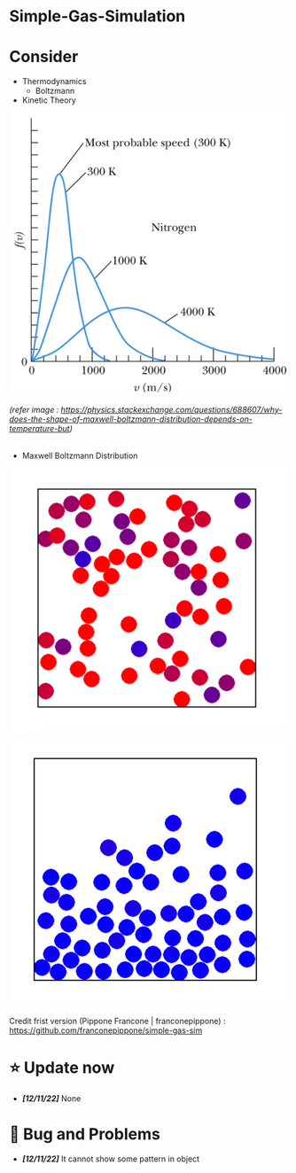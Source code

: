 # Simple-Gas-Simulation

# Consider
- Thermodynamics
  - Boltzmann
- Kinetic Theory


![MAPPING](image/Maxwell-Boltzmann-Distribution.png)

###### (refer image : https://physics.stackexchange.com/questions/688607/why-does-the-shape-of-maxwell-boltzmann-distribution-depends-on-temperature-but)

  - Maxwell Boltzmann Distribution


![MAPPING](image/IdeaGas.png)

![MAPPING](image/IdeaGas2.png)

Credit frist version  (Pippone Francone | franconepippone) :  https://github.com/franconepippone/simple-gas-sim



# :star: Update now
-  ***[12/11/22]*** None
# :hankey: Bug and Problems
-  ***[12/11/22]*** It cannot show some pattern in object
